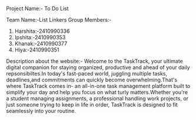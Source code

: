 Project Name:- To Do List

Team Name:-List Linkers
Group Members:-
1) Harshita:-2410990336
2) Ipshita:-2410990353
3) Khanak:-2410990377
4) Hiya:-2410990351

Description about the website:-
Welcome to the TaskTrack, your ultimate digital companion for staying organized, productive and ahead of your daily repsonsibiltes.In today's fast-paced world, juggling multiple tasks, deadlines,and commitments can quickly become overwhelming.That's where TaskTrack comes in- an all-in-one task management platform built to simplify your day and help you focus on what turly matters.Whether you're a student managing assignments, a professional handling work projects, or just someone trying to keep in life in order, TaskTrack is designed to fit seamlessly into your routine. 


